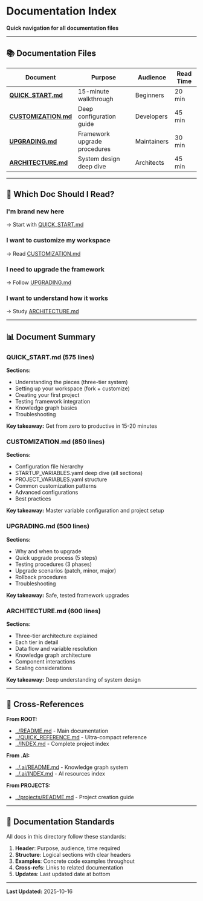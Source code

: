 # Documentation Index

**Quick navigation for all documentation files**

---

## 📚 Documentation Files

| Document | Purpose | Audience | Read Time |
|----------|---------|----------|-----------|
| **[QUICK_START.md](QUICK_START.md)** | 15-minute walkthrough | Beginners | 20 min |
| **[CUSTOMIZATION.md](CUSTOMIZATION.md)** | Deep configuration guide | Developers | 45 min |
| **[UPGRADING.md](UPGRADING.md)** | Framework upgrade procedures | Maintainers | 30 min |
| **[ARCHITECTURE.md](ARCHITECTURE.md)** | System design deep dive | Architects | 45 min |

---

## 🎯 Which Doc Should I Read?

### I'm brand new here
→ Start with [QUICK_START.md](QUICK_START.md)

### I want to customize my workspace
→ Read [CUSTOMIZATION.md](CUSTOMIZATION.md)

### I need to upgrade the framework
→ Follow [UPGRADING.md](UPGRADING.md)

### I want to understand how it works
→ Study [ARCHITECTURE.md](ARCHITECTURE.md)

---

## 📊 Document Summary

### QUICK_START.md (575 lines)

**Sections:**
- Understanding the pieces (three-tier system)
- Setting up your workspace (fork + customize)
- Creating your first project
- Testing framework integration
- Knowledge graph basics
- Troubleshooting

**Key takeaway:** Get from zero to productive in 15-20 minutes

### CUSTOMIZATION.md (850 lines)

**Sections:**
- Configuration file hierarchy
- STARTUP_VARIABLES.yaml deep dive (all sections)
- PROJECT_VARIABLES.yaml structure
- Common customization patterns
- Advanced configurations
- Best practices

**Key takeaway:** Master variable configuration and project setup

### UPGRADING.md (500 lines)

**Sections:**
- Why and when to upgrade
- Quick upgrade process (5 steps)
- Testing procedures (3 phases)
- Upgrade scenarios (patch, minor, major)
- Rollback procedures
- Troubleshooting

**Key takeaway:** Safe, tested framework upgrades

### ARCHITECTURE.md (600 lines)

**Sections:**
- Three-tier architecture explained
- Each tier in detail
- Data flow and variable resolution
- Knowledge graph architecture
- Component interactions
- Scaling considerations

**Key takeaway:** Deep understanding of system design

---

## 🔗 Cross-References

**From ROOT:**
- [../README.md](../README.md) - Main documentation
- [../QUICK_REFERENCE.md](../QUICK_REFERENCE.md) - Ultra-compact reference
- [../INDEX.md](../INDEX.md) - Complete project index

**From .AI:**
- [../.ai/README.md](../.ai/README.md) - Knowledge graph system
- [../.ai/INDEX.md](../.ai/INDEX.md) - AI resources index

**From PROJECTS:**
- [../projects/README.md](../projects/README.md) - Project creation guide

---

## 📝 Documentation Standards

All docs in this directory follow these standards:

1. **Header**: Purpose, audience, time required
2. **Structure**: Logical sections with clear headers
3. **Examples**: Concrete code examples throughout
4. **Cross-refs**: Links to related documentation
5. **Updates**: Last updated date at bottom

---

**Last Updated:** 2025-10-16
